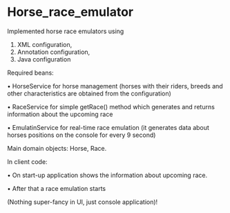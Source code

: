 # Horse_race_emulator
Implemented horse race emulators using
1. XML configuration, 
2. Annotation configuration,
3. Java configuration

 Required beans:
 
• HorseService for horse management (horses with their riders, breeds and other characteristics are obtained from the configuration)
 
• RaceService for simple getRace() method which generates and returns information about the upcoming race

• EmulatinService for real-time race emulation (it generates data about horses positions on the console for every 9 second)

Main domain objects: Horse, Race. 

In client code:

• On start-up application shows the information about upcoming race.
	
• After that a race emulation starts
	
(Nothing super-fancy in UI, just console application)!
